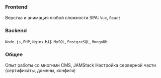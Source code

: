 ### Frontend

Верстка и анимация любой сложности
SPA: `Vue`, `React`

### Backend

`Node.js`, `PHP`, `Nginx`
БД: `MySQL`, `PostgreSQL`, `MongoDb`

### Общее

Опыт работы со многими CMS, JAMStack
Настройка серверной части (сертификаты, домены, конфиги)